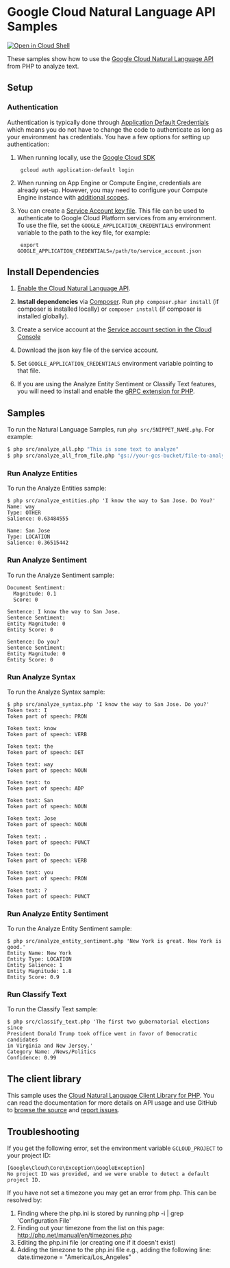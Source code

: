 # Google Cloud Natural Language API Samples

[![Open in Cloud Shell][shell_img]][shell_link]

[shell_img]: http://gstatic.com/cloudssh/images/open-btn.svg
[shell_link]: https://console.cloud.google.com/cloudshell/open?git_repo=https://github.com/googlecloudplatform/php-docs-samples&page=editor&working_dir=language

These samples show how to use the [Google Cloud Natural Language API][language-api]
from PHP to analyze text.

[language-api]: https://cloud.google.com/natural-language/docs/quickstart-client-libraries

## Setup

### Authentication

Authentication is typically done through [Application Default Credentials][adc]
which means you do not have to change the code to authenticate as long as
your environment has credentials. You have a few options for setting up
authentication:

1. When running locally, use the [Google Cloud SDK][google-cloud-sdk]

        gcloud auth application-default login

1. When running on App Engine or Compute Engine, credentials are already
   set-up. However, you may need to configure your Compute Engine instance
   with [additional scopes][additional_scopes].

1. You can create a [Service Account key file][service_account_key_file]. This file can be used to
   authenticate to Google Cloud Platform services from any environment. To use
   the file, set the ``GOOGLE_APPLICATION_CREDENTIALS`` environment variable to
   the path to the key file, for example:

        export GOOGLE_APPLICATION_CREDENTIALS=/path/to/service_account.json

[adc]: https://cloud.google.com/docs/authentication#getting_credentials_for_server-centric_flow
[additional_scopes]: https://cloud.google.com/compute/docs/authentication#using
[service_account_key_file]: https://developers.google.com/identity/protocols/OAuth2ServiceAccount#creatinganaccount

## Install Dependencies

1. [Enable the Cloud Natural Language API](https://console.cloud.google.com/flows/enableapi?apiid=language.googleapis.com).

1. **Install dependencies** via [Composer](http://getcomposer.org/doc/00-intro.md).
    Run `php composer.phar install` (if composer is installed locally) or `composer install`
    (if composer is installed globally).

1. Create a service account at the
[Service account section in the Cloud Console](https://console.cloud.google.com/iam-admin/serviceaccounts/)

1. Download the json key file of the service account.

1. Set `GOOGLE_APPLICATION_CREDENTIALS` environment variable pointing to that file.

1. If you are using the Analyze Entity Sentiment or Classify Text features, you will need to install and enable the [gRPC extension for PHP][grpc].

[grpc]: https://cloud.google.com/php/grpc

## Samples

To run the Natural Language Samples, run `php src/SNIPPET_NAME.php`. For example:

```sh
$ php src/analyze_all.php "This is some text to analyze"
$ php src/analyze_all_from_file.php "gs://your-gcs-bucket/file-to-analyze.txt"
```

### Run Analyze Entities

To run the Analyze Entities sample:

```
$ php src/analyze_entities.php 'I know the way to San Jose. Do You?'
Name: way
Type: OTHER
Salience: 0.63484555

Name: San Jose
Type: LOCATION
Salience: 0.36515442
```

### Run Analyze Sentiment

To run the Analyze Sentiment sample:

```
Document Sentiment:
  Magnitude: 0.1
  Score: 0

Sentence: I know the way to San Jose.
Sentence Sentiment:
Entity Magnitude: 0
Entity Score: 0

Sentence: Do you?
Sentence Sentiment:
Entity Magnitude: 0
Entity Score: 0
```

### Run Analyze Syntax

To run the Analyze Syntax sample:

```
$ php src/analyze_syntax.php 'I know the way to San Jose. Do you?'
Token text: I
Token part of speech: PRON

Token text: know
Token part of speech: VERB

Token text: the
Token part of speech: DET

Token text: way
Token part of speech: NOUN

Token text: to
Token part of speech: ADP

Token text: San
Token part of speech: NOUN

Token text: Jose
Token part of speech: NOUN

Token text: .
Token part of speech: PUNCT

Token text: Do
Token part of speech: VERB

Token text: you
Token part of speech: PRON

Token text: ?
Token part of speech: PUNCT
```

### Run Analyze Entity Sentiment

To run the Analyze Entity Sentiment sample:

```
$ php src/analyze_entity_sentiment.php 'New York is great. New York is good.'
Entity Name: New York
Entity Type: LOCATION
Entity Salience: 1
Entity Magnitude: 1.8
Entity Score: 0.9
```

### Run Classify Text

To run the Classify Text sample:

```
$ php src/classify_text.php 'The first two gubernatorial elections since
President Donald Trump took office went in favor of Democratic candidates
in Virginia and New Jersey.'
Category Name: /News/Politics
Confidence: 0.99
```

## The client library

This sample uses the [Cloud Natural Language Client Library for PHP][google-cloud-php-language].
You can read the documentation for more details on API usage and use GitHub
to [browse the source][google-cloud-php-source] and [report issues][google-cloud-php-issues].

## Troubleshooting

If you get the following error, set the environment variable `GCLOUD_PROJECT` to your project ID:

```
[Google\Cloud\Core\Exception\GoogleException]
No project ID was provided, and we were unable to detect a default project ID.
```

If you have not set a timezone you may get an error from php. This can be resolved by:

  1. Finding where the php.ini is stored by running php -i | grep 'Configuration File'
  1. Finding out your timezone from the list on this page: http://php.net/manual/en/timezones.php
  1. Editing the php.ini file (or creating one if it doesn't exist)
  1. Adding the timezone to the php.ini file e.g., adding the following line: date.timezone = "America/Los_Angeles"

[google-cloud-php-language]: https://cloud.google.com/php/docs/reference/cloud-language/latest
[google-cloud-php-source]: https://github.com/GoogleCloudPlatform/google-cloud-php
[google-cloud-php-issues]: https://github.com/GoogleCloudPlatform/google-cloud-php/issues
[google-cloud-sdk]: https://cloud.google.com/sdk/
